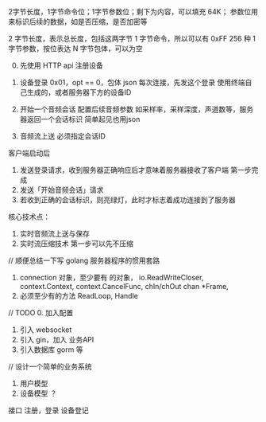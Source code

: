 
2字节长度，1字节命令位；1字节参数位；剩下为内容，可以填充 64K；
参数位用来标识后续的数据，如是否压缩，是否加密等

2 字节长度，表示总长度，包括这两字节
1 字节命令，所以可以有 0xFF 256 种
1 字节参数，按位表达
N 字节包体，可以为空

0. 先使用 HTTP api 注册设备

1. 设备登录 0x01，opt == 0，包体 json 每次连接，先发这个登录 使用终端自己生成的，或者服务器下方的设备ID
2. 开始一个音频会话 配置后续音频参数 如采样率，采样深度，声道数等，服务器返回一个会话标识 简单起见也用json
3. 音频流上送 必须指定会话ID

客户端启动后
1. 发送登录请求，收到服务器正确响应后才意味着服务器接收了客户端 第一步完成
2. 发送「开始音频会话」请求
3. 若收到正确的会话标识，则亮绿灯，此时才标志着成功连接到了服务器

核心技术点：
1. 实时音频流上送与保存
2. 实时流压缩技术 第一步可以先不压缩

// 顺便总结一下写 golang 服务器程序的惯用套路
1. connection 对象，至少要有 的对象， io.ReadWriteCloser, context.Context, context.CancelFunc, chIn/chOut chan *Frame, 
2. 必须至少有的方法 ReadLoop, Handle

// TODO
0. 加入配置
1. 引入 websocket 
2. 引入 gin，加入 业务API
3. 引入数据库 gorm 等

// 设计一个简单的业务系统
1. 用户模型
2. 设备模型 ？

接口
注册，登录
设备登记